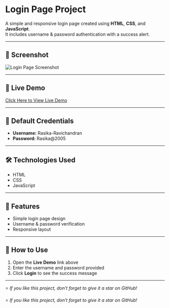 # Login Page Project

A simple and responsive login page created using **HTML**, **CSS**, and **JavaScript**.  
It includes username & password authentication with a success alert.

---

## 📸 Screenshot

![Login Page Screenshot](https://github.com/Rasika-Ravichandran/Login-Page-Project/blob/main/login-screenshot.png.png?raw=true)

---

## 🚀 Live Demo

[Click Here to View Live Demo](https://rasika-ravichandran.github.io/Login-Page-Project/)

---

## 🔑 Default Credentials
- **Username:** Rasika-Ravichandran  
- **Password:** Rasika@2005  

---

## 🛠️ Technologies Used
- HTML  
- CSS  
- JavaScript  

---

## 📌 Features
- Simple login page design  
- Username & password verification  
- Responsive layout  

---

## 📂 How to Use
1. Open the **Live Demo** link above  
2. Enter the username and password provided  
3. Click **Login** to see the success message  

---
⭐ *If you like this project, don’t forget to give it a star on GitHub!*

⭐ *If you like this project, don’t forget to give it a star on GitHub!*
